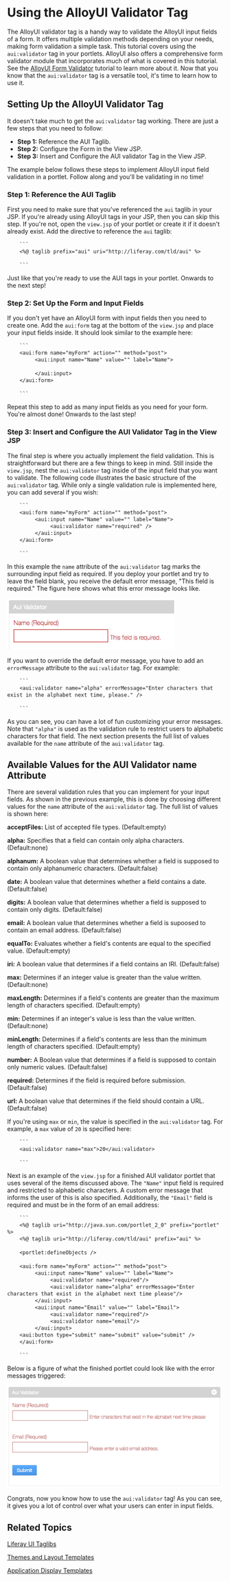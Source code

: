 # Using the AlloyUI Validator Tag

The AlloyUI validator tag is a handy way to validate the AlloyUI input fields of 
a form. It offers multiple validation methods depending on your needs, making 
form validation a simple task. This tutorial covers using the `aui:validator` 
tag in your portlets. AlloyUI also offers a comprehensive form validator
module that incorporates much of what is covered in this tutorial. See the 
[AlloyUI Form Validator](dev.liferay.com) tutorial to learn more about it. Now 
that you know that the `aui:validator` tag is a versatile tool, it's time to 
learn how to use it. 
<!-- alloyui form validator tutorial will need to be created and given a link -->

## Setting Up the AlloyUI Validator Tag 

It doesn't take much to get the `aui:validator` tag working. There are just a 
few steps that you need to follow: 

- **Step 1:** Reference the AUI Taglib.
- **Step 2:** Configure the Form in the View JSP.
- **Step 3:** Insert and Configure the AUI validator Tag in the View JSP.  
 	
The example below follows these steps to implement AlloyUI input field 
validation in a portlet. Follow along and you'll be validating in no time!

### Step 1: Reference the AUI Taglib 

First you need to make sure that you've referenced the `aui` taglib in your JSP. 
If you're already using AlloyUI tags in your JSP, then you can skip this step. 
If you're not, open the `view.jsp` of your portlet or create it if it doesn't 
already exist. Add the directive to reference the `aui` taglib:

        ```
        <%@ taglib prefix="aui" uri="http://liferay.com/tld/aui" %>
    
        ```
        
Just like that you're ready to use the AUI tags in your portlet. Onwards to the 
next step! 

### Step 2: Set Up the Form and Input Fields 

If you don't yet have an AlloyUI form with input fields then you need to create 
one. Add the `aui:form` tag at the bottom of the `view.jsp` and place your input 
fields inside. It should look similar to the example here:

        ```
        <aui:form name="myForm" action="" method="post">
             <aui:input name="Name" value="" label="Name">
             
             </aui:input>
        </aui:form>
    
        ```

Repeat this step to add as many input fields as you need for your form. You're 
almost done! Onwards to the last step! 

### Step 3: Insert and Configure the AUI Validator Tag in the View JSP 

The final step is where you actually implement the field validation. This is 
straightforward but there are a few things to keep in mind. Still inside the 
`view.jsp`, nest the `aui:validator` tag inside of the input field that you want 
to validate. The following code illustrates the basic structure of the 
`aui:validator` tag. While only a single validation rule is implemented here, 
you can add several if you wish:

        ```
        <aui:form name="myForm" action="" method="post">
             <aui:input name="Name" value="" label="Name">
                  <aui:validator name="required" />
             </aui:input>
        </aui:form>
    
        ```

In this example the `name` attribute of the `aui:validator` tag marks the 
surrounding input field as required. If you deploy your portlet and try to leave 
the field blank, you receive the default error message, "This field is 
required." The figure here shows what this error message looks like. 

![Figure 1: The default error message when a required field is left blank.](../../images/aui-validator-02.png)

If you want to override the default error message, you have to add an 
`errorMessage` attribute to the `aui:validator` tag. For example:

		```
		<aui:validator name="alpha" errorMessage="Enter characters that exist in the alphabet next time, please." />
        
		```

As you can see, you can have a lot of fun customizing your error messages. Note 
that `"alpha"` is used as the validation rule to restrict users to alphabetic 
characters for that field. The next section presents the full list of values 
available for the `name` attribute of the `aui:validator` tag. 

## Available Values for the AUI Validator name Attribute 

There are several validation rules that you can implement for your input fields. 
As shown in the previous example, this is done by choosing different values for 
the `name` attribute of the `aui:validator` tag. The full list of values is 
shown here: 
<!-- 
These need more explanation. For example, with name=acceptFiles, how does
one specify the list of accepted file types? For boolean values, how does one 
specify true or false? For example, in name=alphanum, how/where does one give 
true? I suspect that these additional values are set in the same manner as the 
max example that follows this list, but this needs to be explained, along with 
the possible settings for these values. -Nick
-->

**acceptFiles:** List of accepted file types. (Default:empty)

**alpha:** Specifies that a field can contain only alpha characters. 
(Default:none)

**alphanum:** A boolean value that determines whether a field is supposed to
contain only alphanumeric characters. (Default:false)

**date:** A boolean value that determines whether a field contains a date. 
(Default:false)

**digits:** A boolean value that determines whether a field is supposed to
contain only digits. (Default:false)

**email:** A boolean value that determines whether a field is supoosed to 
contain an email address. (Default:false)

**equalTo:** Evaluates whether a field's contents are equal to the specified 
value. (Default:empty)

**iri:** A boolean value that determines if a field contains an IRI. 
(Default:false)

**max:** Determines if an integer value is greater than the value written. 
(Default:none)

**maxLength:** Determines if a field's contents are greater than the maximum 
length of characters specified. (Default:empty)

**min:** Determines if an integer's value is less than the value written. 
(Default:none)

**minLength:** Determines if a field's contents are less than the minimum length 
of characters specified. (Default:empty)

**number:** A Boolean value that determines if a field is supposed to contain 
only numeric values. (Default:false)

**required:** Determines if the field is required before submission. 
(Default:false)

**url:** A boolean value that determines if the field should contain a URL. 
(Default:false)

If you're using `max` or `min`, the value is specified in the `aui:validator` 
tag. For example, a `max` value of `20` is specified here:

        ```
        <aui:validator name="max">20</aui:validator>
       
        ```

Next is an example of the `view.jsp` for a finished AUI validator portlet that 
uses several of the items discussed above. The `"Name"` input field is required 
and restricted to alphabetic characters. A custom error message that informs the 
user of this is also specified. Additionally, the `"Email"` field is required 
and must be in the form of an email address:

		```
        <%@ taglib uri="http://java.sun.com/portlet_2_0" prefix="portlet" %>
        <%@ taglib uri="http://liferay.com/tld/aui" prefix="aui" %>

        <portlet:defineObjects />

        <aui:form name="myForm" action="" method="post">
             <aui:input name="Name" value="" label="Name">
                  <aui:validator name="required"/>
                  <aui:validator name="alpha" errorMessage="Enter characters that exist in the alphabet next time please"/>
             </aui:input>
             <aui:input name="Email" value="" label="Email">
                  <aui:validator name="required"/>
                  <aui:validator name="email"/>
             </aui:input>
        <aui:button type="submit" name="submit" value="submit" />
        </aui:form>
        
        ```

Below is a figure of what the finished portlet could look like with the error 
messages triggered:

![Figure 2: Here's an example of a finished portlet that uses the above code.](../../images/aui-validator-01.png)

Congrats, now you know how to use the `aui:validator` tag! As you can see, it 
gives you a lot of control over what your users can enter in input fields.

## Related Topics 

[Liferay UI Taglibs](/tutorials/-/knowledge_base/liferay-ui-taglibs)

[Themes and Layout Templates](/tutorials/-/knowledge_base/themes-and-layout-templates)

[Application Display Templates](/tutorials/-/knowledge_base/application-display-templates)

